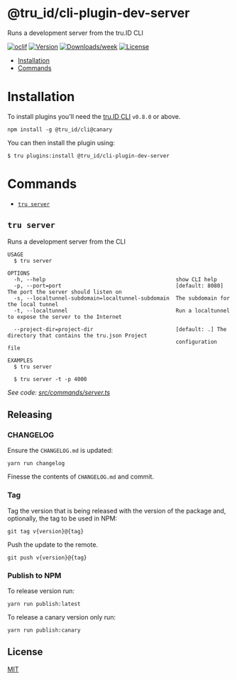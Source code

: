 @tru_id/cli-plugin-dev-server
=============================

Runs a development server from the tru.ID CLI

[![oclif](https://img.shields.io/badge/cli-oclif-brightgreen.svg)](https://oclif.io)
[![Version](https://img.shields.io/npm/v/@tru_id/cli-plugin-dev-server.svg)](https://npmjs.org/package/@tru_id/cli-plugin-dev-server)
[![Downloads/week](https://img.shields.io/npm/dw/@tru_id/cli-plugin-dev-server.svg)](https://npmjs.org/package/@tru_id/cli-plugin-dev-server)
[![License](https://img.shields.io/npm/l/@tru_id/cli-plugin-dev-server.svg)](https://github.com/tru-ID/cli-plugin-dev-server/blob/master/package.json)

<!-- toc -->
* [Installation](#installation)
* [Commands](#commands)
<!-- tocstop -->

# Installation

To install plugins you'll need the [tru.ID CLI](https://github.com/tru-ID/cli) `v0.8.0` or above.

```
npm install -g @tru_id/cli@canary
```

You can then install the plugin using:

```sh-session
$ tru plugins:install @tru_id/cli-plugin-dev-server
```

# Commands
<!-- commands -->
* [`tru server`](#tru-server)

## `tru server`

Runs a development server from the CLI

```
USAGE
  $ tru server

OPTIONS
  -h, --help                                         show CLI help
  -p, --port=port                                    [default: 8080] The port the server should listen on
  -s, --localtunnel-subdomain=localtunnel-subdomain  The subdomain for the local tunnel
  -t, --localtunnel                                  Run a localtunnel to expose the server to the Internet

  --project-dir=project-dir                          [default: .] The directory that contains the tru.json Project
                                                     configuration file

EXAMPLES
  $ tru server

  $ tru server -t -p 4000
```

_See code: [src/commands/server.ts](https://github.com/tru-ID/cli-plugin-dev-server/blob/v0.0.7/src/commands/server.ts)_
<!-- commandsstop -->

## Releasing

### CHANGELOG

Ensure the `CHANGELOG.md` is updated:

```
yarn run changelog
```

Finesse the contents of `CHANGELOG.md` and commit.

### Tag

Tag the version that is being released with the version of the package and, optionally, the tag to be used in NPM:

```
git tag v{version}@{tag}
```

Push the update to the remote.

```
git push v{version}@{tag}
```

### Publish to NPM

To release version run:

```
yarn run publish:latest
```

To release a canary version only run:

```
yarn run publish:canary
```

## License

[MIT](LICENSE)
